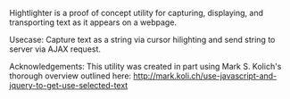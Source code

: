 Hightlighter is a proof of concept utility for capturing, displaying, and transporting text as it appears on a webpage. 

Usecase: Capture text as a string via cursor hilighting and send string to server via AJAX request.

Acknowledgements: This utility was created in part using Mark S. Kolich's thorough overview outlined here: http://mark.koli.ch/use-javascript-and-jquery-to-get-use-selected-text
